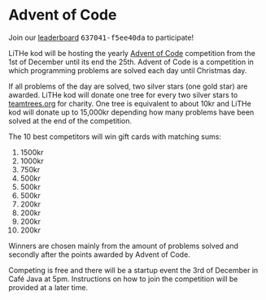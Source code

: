 # Advent of Code

Join our [leaderboard](https://adventofcode.com/2019/leaderboard)
<span style="font-family: monospace">637041-f5ee40da</span> to participate!

LiTHe kod will be hosting the yearly [Advent of Code](https://adventofcode.com/)
competition from the 1st of December until its end the 25th. Advent of Code is a
competition in which programming problems are solved each day until Christmas day.

If all problems of the day are solved, two silver stars (one gold star)
are awarded. LiTHe kod will donate one tree for every two silver stars to
[teamtrees.org](https://www.teamtrees.org) for charity. One tree is equivalent
to about 10kr and LiTHe kod will donate up to 15,000kr depending how many
problems have been solved at the end of the competition.

The 10 best competitors will win gift cards with matching sums:

1.  1500kr
2.  1000kr
3.  750kr
4.  500kr
5.  500kr
6.  500kr
7.  200kr
8.  200kr
9.  200kr
10. 200kr

Winners are chosen mainly from the amount of problems solved and secondly
after the points awarded by Advent of Code.

Competing is free and there will be a startup event the 3rd of December in
Café Java at 5pm. Instructions on how to join the competition will be provided
at a later time.
